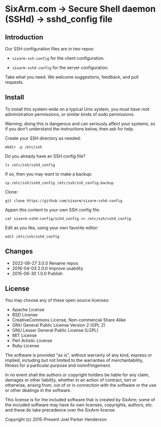 # SixArm.com → Secure Shell daemon (SSHd) → sshd_config file


## Introduction

Our SSH configuration files are in two repos:

  * `sixarm-ssh-config` for the client configuration.

  * `sixarm-sshd-config` for the server configuration.

Take what you need. We welcome suggestions, feedback, and pull requests.


## Install

To install this system-wide on a typical Unix system, you must have root administration permissions, or similar kinds of sudo permissions.

Warning: doing this is dangerous and can seriously affect your systems, so if you don't understand the instructions below, then ask for help.

Create your SSH directory as needed:

    mkdir -p /etc/ssh

Do you already have an SSH config file?

    ls /etc/ssh/sshd_config

If so, then you may want to make a backup:

    cp /etc/ssh/sshd_config /etc/ssh/ssh_config.backup

Clone:

    git clone https://github.com/sixarm/sixarm-sshd-config

Appen this content to your own SSH config file:

    cat sixarm-sshd-config/sshd_config >> /etc/ssh/sshd_config

Edit as you like, using your own favorite editor:

    edit /etc/ssh/sshd_config


## Changes

* 2022-06-27 3.0.0 Rename repos
* 2016-04-03 2.0.0 Improve usability
* 2015-06-30 1.0.0 Publish


## License

You may choose any of these open source licenses:

  * Apache License
  * BSD License
  * CreativeCommons License, Non-commercial Share Alike
  * GNU General Public License Version 2 (GPL 2)
  * GNU Lesser General Public License (LGPL)
  * MIT License
  * Perl Artistic License
  * Ruby License

The software is provided "as is", without warranty of any kind,
express or implied, including but not limited to the warranties of
merchantability, fitness for a particular purpose and noninfringement.

In no event shall the authors or copyright holders be liable for any
claim, damages or other liability, whether in an action of contract,
tort or otherwise, arising from, out of or in connection with the
software or the use or other dealings in the software.

This license is for the included software that is created by SixArm;
some of the included software may have its own licenses, copyrights,
authors, etc. and these do take precedence over the SixArm license.

Copyright (c) 2015-Present Joel Parker Henderson
